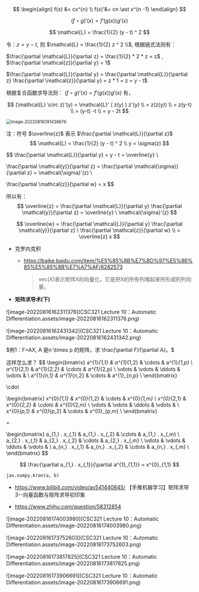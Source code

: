 $$
\begin{align}
f(x) &= cx^{n} \\
f(x)'&= cn \ast x^{n -1}
\end{align}
$$

$$
(f \circ g)'(x) = f'\big( g(x) \big ) g'(x)
$$





$$
\mathcal{L} = \frac{1}{2} (y - t) ^ 2
$$

令：$z = y - t$,  则  $\mathcal{L} = \frac{1}{2} z ^ 2 \\$,  根据链式法则有：

 $\frac{\partial \mathcal{L}}{\partial z} = \frac{1}{2} * 2 * z = z$ ,  $\frac{\partial \mathcal{z}}{\partial y} = 1$

$\frac{\partial \mathcal{L}}{\partial y} = \frac{\partial \mathcal{L}}{\partial z} \frac{\partial \mathcal{z}}{\partial y} = z * 1 = z = y - t$   



根据复合函数求导法则： $(f \circ g)'(x) = f'\big( g(x) \big ) g'(x)$ 有，



$$
(\mathcal{L} \circ z)'(y) = \mathcal{L}' ( z(y) ) z'(y) \\
= z(z(y)) \\
= z(y-t) \\
= (y-t) -t \\
= y - 2t
$$











<img src="C:\Users\Administrator\AppData\Roaming\Typora\typora-user-images\image-20220816091436676.png" alt="image-20220816091436676" style="zoom: 80%;" />

注：符号 $\overline{z}$  表示 $\frac{\partial \mathcal{L}}{\partial z}$ 
$$
\mathcal{L} = \frac{1}{2} (y - t) ^ 2 \\
y = \sigma(z)
$$

$$
\frac{\partial \mathcal{L}}{\partial y} = y - t = \overline{y} \\

\frac{\partial \mathcal{y}}{\partial z} = \frac{\partial \mathcal{\sigma}}{\partial z} = \mathcal{\sigma}'(z) \\

\frac{\partial \mathcal{z}}{\partial w} = x
$$


所以有：
$$
\overline{z} = \frac{\partial \mathcal{L}}{\partial y} \frac{\partial \mathcal{y}}{\partial z} = \overline{y} \ \mathcal{\sigma}'(z)
$$

$$
\overline{w} = \frac{\partial \mathcal{L}}{\partial y} \frac{\partial \mathcal{y}}{\partial z} \ \frac{\partial \mathcal{z}}{\partial w} \\
= \overline{z} x
$$


- 克罗内克积

  - https://baike.baidu.com/item/%E5%85%8B%E7%BD%97%E5%86%85%E5%85%8B%E7%A7%AF/6282573

    > vec(X)表示矩阵X的向量化，它是把X的所有列堆起来所形成的列向量。



- **矩阵求导术(下)**



![image-20220816162311376](CSC321 Lecture 10：Automatic Differentiation.assets/image-20220816162311376.png)

![image-20220816162431342](CSC321 Lecture 10：Automatic Differentiation.assets/image-20220816162431342.png)



$例1：F=AX, A 是n \times p 的矩阵，求 \frac{\partial F}{\partial A}。$

这样怎么求？
$$
\begin{bmatrix}
a^{1}_{1,1} & a^{1}_{1,2} & \cdots & a^{1}_{1,p}  \\
a^{1}_{2,1} & a^{1}_{2,2} & \cdots & a^{1}_{2,p} \\
\vdots & \vdots & \ddots & \vdots & \\
a^{1}_{n,1} & a^{1}_{n,2} & \cdots & a^{1}_{n,p} \\
\end{bmatrix}

\cdot 

\begin{bmatrix}
x^{0}_{1,1} & x^{0}_{1,2} & \cdots & x^{0}_{1,m}  \\
x^{0}_{2,1} & x^{0}_{2,2} & \cdots & x^{0}_{2,m} \\
\vdots & \vdots & \ddots & \vdots & \\
x^{0}_{p,1} & x^{0}_{p,2} & \cdots & x^{0}_{p,m} \\
\end{bmatrix}

= 

\begin{bmatrix}
a_{1,} . x_{,1} & a_{1,} . x_{,2} & \cdots & a_{1,} . x_{,m}  \\
a_{2,} . x_{,1} & a_{2,} . x_{,2} & \cdots & a_{2,} . x_{,m} \\
\vdots & \vdots & \ddots & \vdots & \\
a_{n,} . x_{,1} & a_{n,} . x_{,2} & \cdots & a_{n,} . x_{,m} \\
\end{bmatrix}
$$

$$
\frac{\partial a_{1,} . x_{,1}}{\partial a^{1}_{1,1}} = x^{0}_{1,1}
$$














```
jax.numpy.kron(a, b)
```



- https://www.bilibili.com/video/av541440845/ 【手推机器学习】矩阵求导3--向量函数与矩阵求导初印象



- https://www.zhihu.com/question/58312854

![image-20220816174003980](CSC321 Lecture 10：Automatic Differentiation.assets/image-20220816174003980.png)

![image-20220816173752603](CSC321 Lecture 10：Automatic Differentiation.assets/image-20220816173752603.png)



![image-20220816173817825](CSC321 Lecture 10：Automatic Differentiation.assets/image-20220816173817825.png)



![image-20220816173906691](CSC321 Lecture 10：Automatic Differentiation.assets/image-20220816173906691.png)



